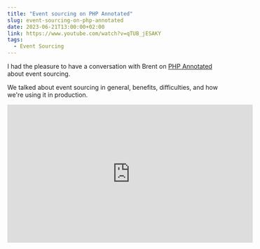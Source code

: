 ```yaml
---
title: "Event sourcing on PHP Annotated"
slug: event-sourcing-on-php-annotated
date: 2023-06-21T13:00:00+02:00
link: https://www.youtube.com/watch?v=qTUB_jESAKY
tags:
  - Event Sourcing
---
```


I had the pleasure to have a conversation with Brent on [PHP Annotated](https://www.youtube.com/@phpannotated) about event sourcing.

We talked about event sourcing in general, benefits, difficulties, and how we're using it in production.

<iframe width="560" height="315" src="https://www.youtube.com/embed/qTUB_jESAKY" title="YouTube video player" frameborder="0" allow="accelerometer; autoplay; clipboard-write; encrypted-media; gyroscope; picture-in-picture; web-share" allowfullscreen></iframe>
